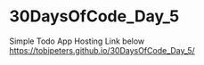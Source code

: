 # 30DaysOfCode_Day_5
Simple Todo App 
Hosting Link below 
https://tobipeters.github.io/30DaysOfCode_Day_5/
